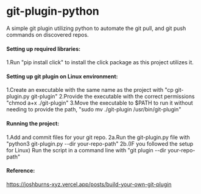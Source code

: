 # git-plugin-python
A simple git plugin utilizing python to automate the git pull, and git push commands on discovered repos.

#### Setting up required libraries:
1.Run "pip install click" to install the click package as this project utilizes it.

#### Setting up git plugin on Linux environment:
1.Create an executable with the same name as the project with "cp git-plugin.py git-plugin"
2.Provide the executable with the correct permissions "chmod a+x ./git-plugin"
3.Move the executable to $PATH to run it without needing to provide the path, "sudo mv ./git-plugin /usr/bin/git-plugin"

#### Running the project:
1.Add and commit files for your git repo.
2a.Run the git-plugin.py file with "python3 git-plugin.py --dir your-repo-path"
2b.(IF you followed the setup for Linux) Run the script in a command line with "git plugin --dir your-repo-path"

#### Reference:
https://joshburns-xyz.vercel.app/posts/build-your-own-git-plugin